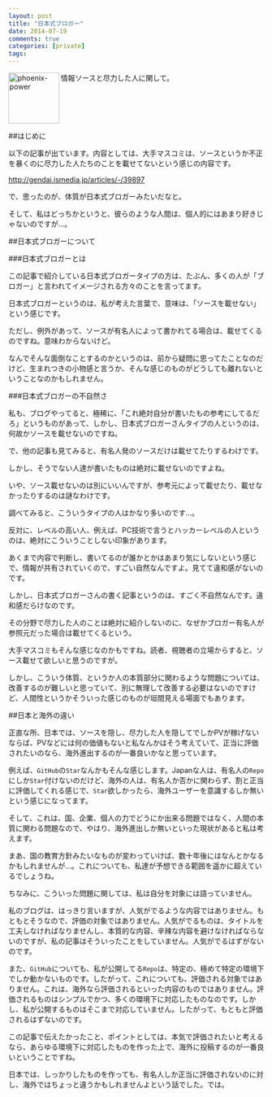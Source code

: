 ```yaml
---
layout: post
title: "日本式ブロガー"
date: 2014-07-19
comments: true
categories: [private]
tags:
---
```

<img src="{{ root_url }}/images/more.png" alt="phoenix-power" align="left" width="100" height="100">情報ソースと尽力した人に関して。<!--more--><br clear="all">

##はじめに

以下の記事が出ています。内容としては、大手マスコミは、ソースというか不正を暴くのに尽力した人たちのことを載せてないという感じの内容です。

http://gendai.ismedia.jp/articles/-/39897

で、思ったのが、体質が日本式ブロガーみたいだなと。

そして、私はどっちかというと、彼らのような人間は、個人的にはあまり好きじゃないのですが...。

##日本式ブロガーについて

###日本式ブロガーとは

この記事で紹介している日本式ブロガータイプの方は、たぶん、多くの人が「ブロガー」と言われてイメージされる方々のことを言ってます。

日本式ブロガーというのは、私が考えた言葉で、意味は、「ソースを載せない」という感じです。

ただし、例外があって、ソースが有名人によって書かれてる場合は、載せてくるのですね。意味わからないけど。

なんでそんな面倒なことするのかというのは、前から疑問に思ってたことなのだけど、生まれつきの小物感と言うか、そんな感じのものがどうしても離れないということなのかもしれません。

###日本式ブロガーの不自然さ

私も、ブログやってると、極稀に、「これ絶対自分が書いたもの参考にしてるだろ」というものがあって、しかし、日本式ブロガーさんタイプの人というのは、何故かソースを載せないのですね。

で、他の記事も見てみると、有名人発のソースだけは載せてたりするわけです。

しかし、そうでない人達が書いたものは絶対に載せないのですよね。

いや、ソース載せないのは別にいいんですが、参考元によって載せたり、載せなかったりするのは謎なわけです。

調べてみると、こういうタイプの人はかなり多いのです...。

反対に、レベルの高い人、例えば、PC技術で言うとハッカーレベルの人というのは、絶対にこういうことしない印象があります。

あくまで内容で判断し、書いてるのが誰かとかはあまり気にしないという感じで、情報が共有されていくので、すごい自然なんですよ。見てて違和感がないのです。

しかし、日本式ブロガーさんの書く記事というのは、すごく不自然なんです。違和感だらけなのです。

その分野で尽力した人のことは絶対に紹介しないのに、なぜかブロガー有名人が参照元だった場合は載せてくるという。

大手マスコミもそんな感じなのかもですね。読者、視聴者の立場からすると、ソース載せて欲しいと思うのですが。

しかし、こういう体質、というか人の本質部分に関わるような問題については、改善するのが難しいと思っていて、別に無理して改善する必要はないのですけど、人間性というかそういった感じのものが垣間見える場面でもあります。

##日本と海外の違い

正直な所、日本では、ソースを隠し、尽力した人を隠してでしかPVが稼げないならば、PVなどには何の価値もないと私なんかはそう考えていて、正当に評価されたいのなら、海外進出するのが一番良いかなと思っています。

例えば、`GitHub`の`Star`なんかもそんな感じします。Japanな人は、有名人の`Repo`にしか`Star`付けないのだけど、海外の人は、有名人か否かに関わらず、割と正当に評価してくれる感じで、`Star`欲しかったら、海外ユーザーを意識するしか無いという感じになってます。

そして、これは、国、企業、個人の力でどうにか出来る問題ではなく、人間の本質に関わる問題なので、やはり、海外進出しか無いといった現状があると私は考えます。

まあ、国の教育方針みたいなものが変わっていけば、数十年後にはなんとかなるかもしれませんが...。これについても、私達が予想できる範囲を遥かに超えているでしょうね。

ちなみに、こういった問題に関しては、私は自分を対象には語っていません。

私のブログは、はっきり言いますが、人気がでるような内容ではありません。もともとそうなので、評価の対象ではありません。人気がでるものは、タイトルを工夫しなければなりませんし、本質的な内容、辛辣な内容を避けなければならないのですが、私の記事はそういったことをしていません。人気がでるはずがないのです。

また、`GitHub`についても、私が公開してる`Repo`は、特定の、極めて特定の環境下でしか動かないものです。したがって、これについても、評価される対象ではありません。これは、海外なら評価されるといった内容のものではありません。評価されるものはシンプルでかつ、多くの環境下に対応したものなのです。しかし、私が公開するものはそこまで対応していません。したがって、もともと評価されるはずないのです。

この記事で伝えたかったこと、ポイントとしては、本気で評価されたいと考えるなら、あらゆる環境下に対応したものを作った上で、海外に投稿するのが一番良いということですね。

日本では、しっかりしたものを作っても、有名人しか正当に評価されないのに対し、海外ではちょっと違うかもしれませんよという話でした。では。

